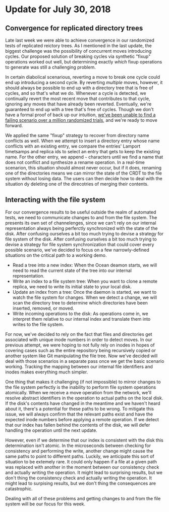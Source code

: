 # Update for July 30, 2018

## Convergence for replicated directory trees

Late last week we were able to achieve convergence in our randomized tests of replicated reictory trees. As I mentioned in the last update, the biggest challenge was the possibility of concurrent moves introducing cycles. Our proposed solution of breaking cycles via synthetic "fixup" operations worked out well, but determining exactly *which* fixup operations to generate was still a challenging problem.

In certain diabolical scenarious, reverting a move to break one cycle could end up introducing a second cycle. By reverting *multiple* moves, however, it should always be possible to end up with a directory tree that is free of cycles, and so that's what we do. Whenever a cycle is detected, we continually revert the most recent move that contributes to that cycle, ignoring any moves that have already been reverted. Eventually, we're guaranteed to end up with a tree that's free of cycles. Though we don't have a formal proof of back up our intuition, [we've been unable to find a failing scenario over a million randomized trials](https://github.com/siberianmh/isobar/blob/222f28d51f8df7864ff62be8f61eff1117917842/ocean/src/fs2.rs#L1417), and we're ready to move forward.

We applied the same "fixup" strategy to recover from directory name conflicts as well. When we attempt to insert a directory entry whose name conflicts with an existing entry, we compare the entries' Lamport timetsamps and replica ids to select an entry that gets to keep the existing name. For the other entry, we append `~` characters until we find a name that does not conflict and synthesize a rename operation. In a real-time scenarion, this situation should almost never occur, but if it does, renaming one of the directories means we can mirror the state of the CRDT to the file system without losing data. The users can then decide how to deal with the situation dy deleting one of the direcotries of merging their contents.

## Interacting with the file system

For our convergence results to be useful outside the realm of automated tests, we need to communicate changes to and from the file system. The presents its own set of channelenges, since we can't rely on our internal representation always being perferctly synchronized with the state of the disk. After confusing ourselves a bit too much trying to devise a strategy for file system of the disk. After confusing ourselves a bit too much trying to devise a strategy for file system synchronization that could cover every possible scenario, we've decided to focus on a few narrowly-defined situations on the critical path to a working demo.

* Read a tree into a new index: When the Ocean deamon starts, we will need to read the current state of the tree into our internal representation.
* Write an index to a file system tree: When you want to clone a remote replica, we need to write its initial state to your local disk.
* Update an index from a tree: Once the daemon is started, we want to watch the file system for changes. When we detect a change, we will scan the directory tree to determine which directories have been inserted, removed, or moved.
* Write incoming operations to the disk: As operations come in, we interpret them relative to our internal index and translate them into writes to the file system.

For now, we've decided to rely on the fact that files and directories get associated with unique inode numbers in order to detect moves. In our previous attempt, we were hoping to not fully rely on inodes in hopes of covering cases such as the entire repository being recursively copied or another system like Git manipulating the file tree. Now we've decided will deal with those scenarios in a separate pass once we get the basic scenario working. Tracking the mapping between our internal file identifiers and inodes makes everything much simpler.

One thing that makes it challenging (if not impossible) to mirror changes to the file system perfectly is the inability to perform file system operations atomically. When we receive a move operation from the network, we'll resolve abstract identifiers in the operation to actual paths on the local disk. If the disk's contents have changed in the meantime and we haven't heard about it, there's a potential for these paths to be wrong. To mitigate this issue, we will always confirm that the relevant paths exist and have the expected inode numbers before applying a remote operation. If we detect that our index has fallen behind the contents of the disk, we will defer handling the operation until the next update.

However, even if we determine that our index is consistent with the disk this determination isn't atomic. In the microseconds between checking for consistency and performing the write, another change might cause the same paths to point to different paths. Luckily, we anticipate this sort of situation to be extemely rare. It could only happen if a file at a given path was replaced with another in the moment between our consistency check and actually writing the operation. It might lead to surprising results, but we don't thing the consistency check and actually writing the operation. It might lead to surpising results, but we don't thing the consequences are catastrophic.

Dealing with all of these problems and getting changes to and from the file system will be our focus for this week.
